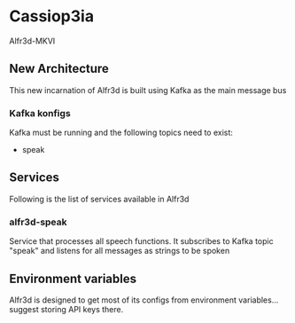 # Cassiop3ia
Alfr3d-MKVI 

## New Architecture
This new incarnation of Alfr3d is built using Kafka as the main message bus


### Kafka konfigs
Kafka must be running and the following topics need to exist:
- speak

## Services
Following is the list of services available in Alfr3d

### alfr3d-speak
Service that processes all speech functions. It subscribes to Kafka topic "speak" and listens for all messages as strings to be spoken

## Environment variables
Alfr3d is designed to get most of its configs from environment variables... suggest storing API keys there.